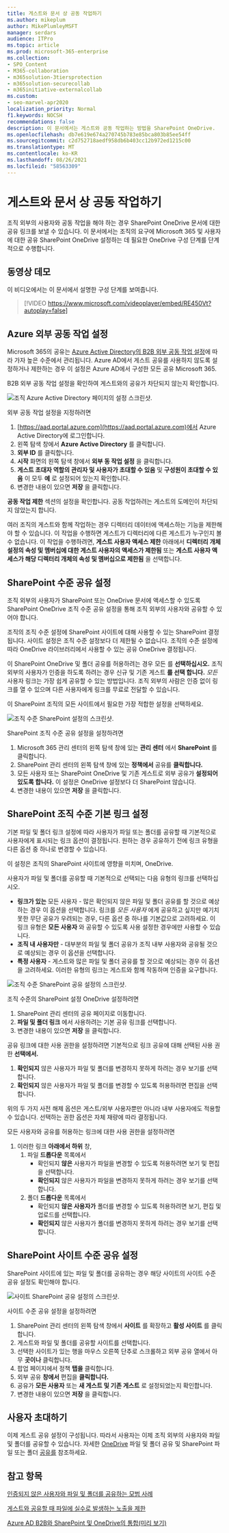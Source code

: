 ```yaml
---
title: 게스트와 문서 상 공동 작업하기
ms.author: mikeplum
author: MikePlumleyMSFT
manager: serdars
audience: ITPro
ms.topic: article
ms.prod: microsoft-365-enterprise
ms.collection:
- SPO_Content
- M365-collaboration
- m365solution-3tiersprotection
- m365solution-securecollab
- m365initiative-externalcollab
ms.custom:
- seo-marvel-apr2020
localization_priority: Normal
f1.keywords: NOCSH
recommendations: false
description: 이 문서에서는 게스트와 공동 작업하는 방법을 SharePoint OneDrive.
ms.openlocfilehash: db7e619e674a270745b783e85bca803b85ee54ff
ms.sourcegitcommit: c2d752718aedf958db6b403cc12b972ed1215c00
ms.translationtype: MT
ms.contentlocale: ko-KR
ms.lasthandoff: 08/26/2021
ms.locfileid: "58563309"
---
```

# <a name="collaborate-with-guests-on-a-document"></a>게스트와 문서 상 공동 작업하기

조직 외부의 사용자와 공동 작업을 해야 하는 경우 SharePoint OneDrive 문서에 대한 공유 링크를 보낼 수 있습니다. 이 문서에서는 조직의 요구에 Microsoft 365 및 사용자에 대한 공유 SharePoint OneDrive 설정하는 데 필요한 OneDrive 구성 단계를 단계적으로 수행합니다.

## <a name="video-demonstration"></a>동영상 데모

이 비디오에서는 이 문서에서 설명한 구성 단계를 보여줍니다.</br>

> [!VIDEO https://www.microsoft.com/videoplayer/embed/RE450Vt?autoplay=false]

## <a name="azure-external-collaboration-settings"></a>Azure 외부 공동 작업 설정

Microsoft 365의 공유는 [Azure Active Directory의 B2B 외부 공동 작업 설정](/azure/active-directory/external-identities/delegate-invitations)에 따라 가자 높은 수준에서 관리됩니다. Azure AD에서 게스트 공유를 사용하지 않도록 설정하거나 제한하는 경우 이 설정은 Azure AD에서 구성한 모든 공유 Microsoft 365.

B2B 외부 공동 작업 설정을 확인하여 게스트와의 공유가 차단되지 않는지 확인합니다.

![조직 Azure Active Directory 페이지의 설정 스크린샷.](../media/azure-ad-organizational-relationships-settings.png)

외부 공동 작업 설정을 지정하려면

1. [https://aad.portal.azure.com](https://aad.portal.azure.com)에서 Azure Active Directory에 로그인합니다.
2. 왼쪽 탐색 창에서 **Azure Active Directory** 를 클릭합니다.
3. **외부 ID** 를 클릭합니다.
4. **시작** 화면의 왼쪽 탐색 창에서 **외부 동 작업 설정** 을 클릭합니다.
5. **게스트 초대자 역할의 관리자 및 사용자가 초대할 수 있음** 및 **구성원이 초대할 수 있음** 이 모두 **예** 로 설정되어 있는지 확인합니다.
6. 변경한 내용이 있으면 **저장** 을 클릭합니다.

**공동 작업 제한** 섹션의 설정을 확인합니다. 공동 작업하려는 게스트의 도메인이 차단되지 않았는지 합니다.

여러 조직의 게스트와 함께 작업하는 경우 디렉터리 데이터에 액세스하는 기능을 제한해야 할 수 있습니다. 이 작업을 수행하면 게스트가 디렉터리에 다른 게스트가 누구인지 볼 수 없습니다. 이 작업을 수행하려면, **게스트 사용자 액세스 제한** 아래에서 **디렉터리 개체 설정의 속성 및 멤버십에 대한 게스트 사용자의 액세스가 제한됨** 또는 **게스트 사용자 액세스가 해당 디렉터리 개체의 속성 및 멤버십으로 제한됨** 을 선택합니다.

## <a name="sharepoint-organization-level-sharing-settings"></a>SharePoint 수준 공유 설정

조직 외부의 사용자가 SharePoint 또는 OneDrive 문서에 액세스할 수 있도록 SharePoint OneDrive 조직 수준 공유 설정을 통해 조직 외부의 사용자와 공유할 수 있어야 합니다.

조직의 조직 수준 설정에 SharePoint 사이트에 대해 사용할 수 있는 SharePoint 결정됩니다. 사이트 설정은 조직 수준 설정보다 더 제한될 수 없습니다. 조직의 수준 설정에 따라 OneDrive 라이브러리에서 사용할 수 있는 공유 OneDrive 결정됩니다.

이 SharePoint OneDrive 및 폴더 공유를 허용하려는 경우 모든 를 **선택하십시오.** 조직 외부의 사용자가 인증을 하도록 하려는 경우 신규 및 기존 게스트 **를 선택 합니다.** *모든* 사용자 링크는 가장 쉽게 공유할 수 있는 방법입니다. 조직 외부의 사람은 인증 없이 링크를 열 수 있으며 다른 사용자에게 링크를 무료로 전달할 수 있습니다.

이 SharePoint 조직의 모든 사이트에서 필요한 가장 적합한 설정을 선택하세요.

![조직 수준 SharePoint 설정의 스크린샷.](../media/sharepoint-organization-external-sharing-controls.png)


SharePoint 조직 수준 공유 설정을 설정하려면

1. Microsoft 365 관리 센터의 왼쪽 탐색 창에 있는 **관리 센터** 에서 **SharePoint** 를 클릭합니다.
2. SharePoint 관리 센터의 왼쪽 탐색 창에 있는 **정책에서** 공유를 **클릭합니다.**
3. 모든 사용자 또는 SharePoint OneDrive 및 기존 게스트로  외부 공유가 **설정되어 있도록 합니다.** 이 설정은 OneDrive 설정보다 더 SharePoint 않습니다.
4. 변경한 내용이 있으면 **저장** 을 클릭합니다.

## <a name="sharepoint-organization-level-default-link-settings"></a>SharePoint 조직 수준 기본 링크 설정

기본 파일 및 폴더 링크 설정에 따라 사용자가 파일 또는 폴더를 공유할 때 기본적으로 사용자에게 표시되는 링크 옵션이 결정됩니다. 원하는 경우 공유하기 전에 링크 유형을 다른 옵션 중 하나로 변경할 수 있습니다.

이 설정은 조직의 SharePoint 사이트에 영향을 미치며, OneDrive.

사용자가 파일 및 폴더를 공유할 때 기본적으로 선택되는 다음 유형의 링크를 선택하십시오.

- **링크가 있는** 모든 사용자 - 많은 확인되지 않은 파일 및 폴더 공유를 할 것으로 예상하는 경우 이 옵션을 선택합니다. 링크를 *모든 사용자* 에게 공유하고 싶지만 예기치 못한 무단 공유가 우려되는 경우, 다른 옵션 중 하나를 기본값으로 고려하세요. 이 링크 유형은 **모든 사용자** 와 공유할 수 있도록 사용 설정한 경우에만 사용할 수 있습니다.
- **조직 내 사용자만** - 대부분의 파일 및 폴더 공유가 조직 내부 사용자와 공유될 것으로 예상되는 경우 이 옵션을 선택합니다.
- **특정 사용자** - 게스트와 많은 파일 및 폴더 공유를 할 것으로 예상되는 경우 이 옵션을 고려하세요. 이러한 유형의 링크는 게스트와 함께 작동하며 인증을 요구합니다.
 
![조직 수준 SharePoint 공유 설정의 스크린샷.](../media/sharepoint-organization-files-folders-sharing-settings.png)


조직 수준의 SharePoint 설정 OneDrive 설정하려면

1. SharePoint 관리 센터의 공유 페이지로 이동합니다.
2. **파일 및 폴더 링크** 에서 사용하려는 기본 공유 링크를 선택합니다.
3. 변경한 내용이 있으면 **저장** 을 클릭합니다.

공유 링크에 대한 사용 권한을 설정하려면 기본적으로 링크 공유에 대해 선택된 사용 권한 **선택에서.**

1. **확인되지** 않은 사용자가 파일 및 폴더를 변경하지 못하게 하려는 경우 보기를 선택합니다.
2. **확인되지** 않은 사용자가 파일 및 폴더를 변경할 수 있도록 허용하려면 편집을 선택합니다.

위의 두 가지 사전 해제 옵션은 게스트/외부 사용자뿐만 아니라 내부 사용자에도 적용할 수 있습니다. 선택하는 권한 옵션은 자체 재량에 따라 결정됩니다.

모든 사용자와 공유를 허용하는 링크에 대한 사용 권한을 설정하려면

1. 이러한 링크 **아래에서 하위** 창, 
    1. 파일 **드롭다운** 목록에서 
        - 확인되지 **않은** 사용자가 파일을 변경할 수 있도록 허용하려면 보기 및 편집을 선택합니다.
        - **확인되지** 않은 사용자가 파일을 변경하지 못하게 하려는 경우 보기를 선택합니다.
    2. 폴더 **드롭다운** 목록에서
        - 확인되지 **않은 사용자가** 폴더를 변경할 수 있도록 허용하려면 보기, 편집 및 업로드를 선택합니다.
        - **확인되지** 않은 사용자가 폴더를 변경하지 못하게 하려는 경우 보기를 선택합니다.

## <a name="sharepoint-site-level-sharing-settings"></a>SharePoint 사이트 수준 공유 설정

SharePoint 사이트에 있는 파일 및 폴더를 공유하는 경우 해당 사이트의 사이트 수준 공유 설정도 확인해야 합니다.

![사이트 SharePoint 공유 설정의 스크린샷.](../media/sharepoint-site-external-sharing-settings.png)

사이트 수준 공유 설정을 설정하려면

1. SharePoint 관리 센터의 왼쪽 탐색 창에서 **사이트** 를 확장하고 **활성 사이트** 를 클릭합니다.
2. 게스트와 파일 및 폴더를 공유할 사이트를 선택합니다.
3. 선택한 사이트가 있는 행을 마우스 오른쪽 단추로 스크롤하고 외부 공유 열에서 아무 **곳이나** 클릭합니다.
4. 팝업 페이지에서 정책 **탭을** 클릭합니다.
5. 외부 공유 **창에서** 편집을 **클릭합니다.**
6. 공유가 **모든 사용자** 또는 **새 게스트 및 기존 게스트** 로 설정되었는지 확인합니다.
7. 변경한 내용이 있으면 **저장** 을 클릭합니다.

## <a name="invite-users"></a>사용자 초대하기

이제 게스트 공유 설정이 구성됩니다. 따라서 사용자는 이제 조직 외부의 사용자와 파일 및 폴더를 공유할 수 있습니다. 자세한 [OneDrive](https://support.office.com/article/9fcc2f7d-de0c-4cec-93b0-a82024800c07) 파일 및 폴더 공유 및 SharePoint 파일 또는 폴더 [공유를](https://support.office.com/article/1fe37332-0f9a-4719-970e-d2578da4941c) 참조하세요.

## <a name="see-also"></a>참고 항목

[인증되지 않은 사용자와 파일 및 폴더를 공유하는 모범 사례](best-practices-anonymous-sharing.md)

[게스트와 공유할 때 파일에 실수로 발생하는 노출을 제한](share-limit-accidental-exposure.md)

[Azure AD B2B와 SharePoint 및 OneDrive의 통합(미리 보기)](/sharepoint/sharepoint-azureb2b-integration-preview)